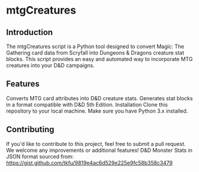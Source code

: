 # mtgCreatures
## Introduction
The mtgCreatures script is a Python tool designed to convert Magic: The Gathering card data from Scryfall into Dungeons & Dragons creature stat blocks. This script provides an easy and automated way to incorporate MTG creatures into your D&D campaigns.

## Features
Converts MTG card attributes into D&D creature stats.
Generates stat blocks in a format compatible with D&D 5th Edition.
Installation
Clone this repository to your local machine.
Make sure you have Python 3.x installed.

## Contributing
If you'd like to contribute to this project, feel free to submit a pull request. We welcome any improvements or additional features!
D&D Monster Stats in JSON format sourced from: https://gist.github.com/tkfu/9819e4ac6d529e225e9fc58b358c3479
